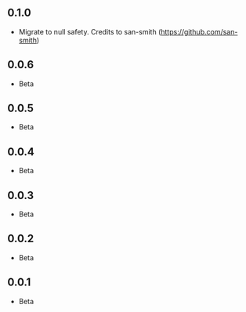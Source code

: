 ## 0.1.0

* Migrate to null safety. Credits to san-smith (https://github.com/san-smith) 

## 0.0.6

* Beta

## 0.0.5

* Beta

## 0.0.4

* Beta

## 0.0.3

* Beta

## 0.0.2

* Beta

## 0.0.1

* Beta
